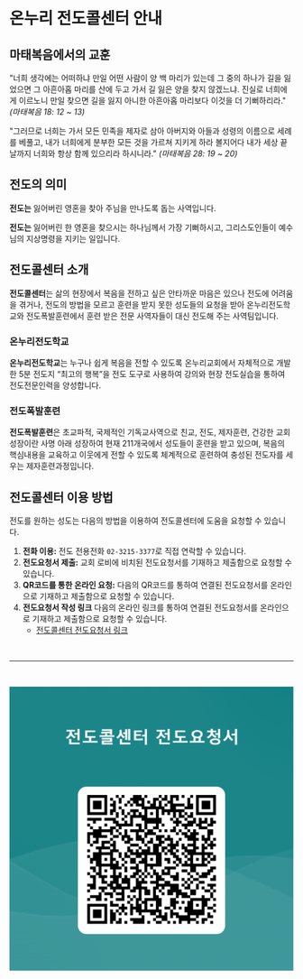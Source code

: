 <!-- ![Banner Image](../../public/banner.png) -->

# 온누리 전도콜센터 안내

## 마태복음에서의 교훈

"너희 생각에는 어떠하냐 만일 어떤 사람이 양 백 마리가 있는데 그 중의 하나가 길을 잃었으면 그 아흔아홉 마리를 산에 두고 가서 길 잃은 양을 찾지 않겠느냐. 진실로 너희에게 이르노니 만일 찾으면 길을 잃지 아니한 아흔아홉 마리보다 이것을 더 기뻐하리라." _(마태복음 18: 12 ~ 13)_

"그러므로 너희는 가서 모든 민족을 제자로 삼아 아버지와 아들과 성령의 이름으로 세례를 베풀고, 내가 너희에게 분부한 모든 것을 가르쳐 지키게 하라 볼지어다 내가 세상 끝날까지 너희와 항상 함께 있으리라 하시니라." _(마태복음 28: 19 ~ 20)_

## 전도의 의미

**전도는** 잃어버린 영혼을 찾아 주님을 만나도록 돕는 사역입니다.

**전도는** 잃어버린 한 영혼을 찾으시는 하나님께서 가장 기뻐하시고, 그리스도인들이 예수님의 지상명령을 지키는 일입니다.

## 전도콜센터 소개

**전도콜센터**는 삶의 현장에서 복음을 전하고 싶은 안타까운 마음은 있으나 전도에 어려움을 겪거나, 전도의 방법을 모르고 훈련을 받지 못한 성도들의 요청을 받아 온누리전도학교와 전도폭발훈련에서 훈련 받은 전문 사역자들이 대신 전도해 주는 사역팀입니다.

### 온누리전도학교

**온누리전도학교**는 누구나 쉽게 복음을 전할 수 있도록 온누리교회에서 자체적으로 개발한 5분 전도지 “최고의 행복”을 전도 도구로 사용하여 강의와 현장 전도실습을 통하여 전도전문인력을 양성합니다.

### 전도폭발훈련

**전도폭발훈련**은 초교파적, 국제적인 기독교사역으로 친교, 전도, 제자훈련, 건강한 교회 성장이란 사명 아래 성장하여 현재 211개국에서 성도들이 훈련을 받고 있으며, 복음의 핵심내용을 교육하고 이웃에게 전할 수 있도록 체계적으로 훈련하여 충성된 전도자를 세우는 제자훈련과정입니다.

## 전도콜센터 이용 방법

전도를 원하는 성도는 다음의 방법을 이용하여 전도콜센터에 도움을 요청할 수 있습니다.

1. **전화 이용:** 전도 전용전화 `02-3215-3377`로 직접 연락할 수 있습니다.
2. **전도요청서 제출:** 교회 로비에 비치된 전도요청서를 기재하고 제출함으로 요청할 수 있습니다.
3. **QR코드를 통한 온라인 요청:** 다음의 QR코드를 통하여 연결된 전도요청서를 온라인으로 기재하고 제출함으로 요청할 수 있습니다.
4. **전도요청서 작성 링크** 다음의 온라인 링크를 통하여 연결된 전도요청서를 온라인으로 기재하고 제출함으로 요청할 수 있습니다.
    - [전도콜센터 전도요청서 링크](https://forms.office.com/Pages/ResponsePage.aspx?id=DQSIkWdsW0yxEjajBLZtrQAAAAAAAAAAAAO__XuZStxUMko5NFhDWDc3TkJJV1VZOFMxNVpVOFVENy4u)

&nbsp;

---

&nbsp;

[![QR code](../../public/qr_code.png)](https://forms.office.com/Pages/ResponsePage.aspx?id=DQSIkWdsW0yxEjajBLZtrQAAAAAAAAAAAAMAACaDp5JUQzU1MlVSSkJTQjhJSU9NTldVTkdNMVNPUy4u&origin=QRCode)
